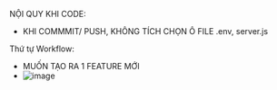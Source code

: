NỘI QUY KHI CODE:
- KHI COMMMIT/ PUSH, KHÔNG TÍCH CHỌN Ô FILE .env, server.js





Thứ tự Workflow:
- MUỐN TẠO RA 1 FEATURE MỚI
- ![image](https://github.com/user-attachments/assets/6c1ad667-f001-41af-b084-485c32acd6ed)
